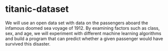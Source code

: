 # titanic-dataset
We will use an open data set with data on the passengers aboard the infamous doomed sea voyage of 1912. By examining factors such as class, sex, and age, we will experiment with different machine learning algorithms and build a program that can predict whether a given passenger would have survived this disaster.
